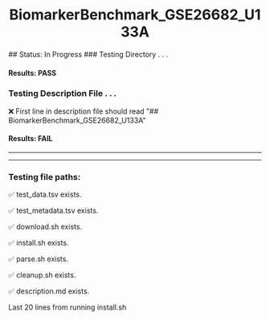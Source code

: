 <h1><center>BiomarkerBenchmark_GSE26682_U133A</center></h1>
## Status: In Progress
### Testing Directory . . .

#### Results: PASS
### Testing Description File . . .

&#10060;	First line in description file should read "## BiomarkerBenchmark_GSE26682_U133A"

#### Results: **FAIL**
---
---
### Testing file paths:

&#9989;	test_data.tsv exists.

&#9989;	test_metadata.tsv exists.

&#9989;	download.sh exists.

&#9989;	install.sh exists.

&#9989;	parse.sh exists.

&#9989;	cleanup.sh exists.

&#9989;	description.md exists.

Last 20 lines from running install.sh
~~~~bash
~~~~
